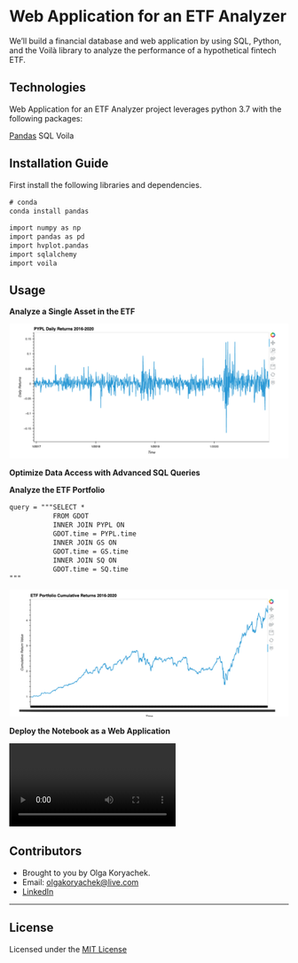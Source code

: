 # Web Application for an ETF Analyzer
We’ll build a financial database and web application by using SQL, Python, and the Voilà library to analyze the performance of a hypothetical fintech ETF.

## Technologies
Web Application for an ETF Analyzer project leverages python 3.7 with the following packages:

[Pandas](https://github.com/pandas-dev/pandas "Pandas") 
SQL
Voila

## Installation Guide

First install the following libraries and dependencies.

```
# conda
conda install pandas
```

```
import numpy as np
import pandas as pd
import hvplot.pandas
import sqlalchemy
import voila
```

## Usage

**Analyze a Single Asset in the ETF**

![PYPL_daily_returns](PYPL_daily_returns.png)

**Optimize Data Access with Advanced SQL Queries**

**Analyze the ETF Portfolio**

```
query = """SELECT *
           FROM GDOT
           INNER JOIN PYPL ON
           GDOT.time = PYPL.time
           INNER JOIN GS ON
           GDOT.time = GS.time
           INNER JOIN SQ ON
           GDOT.time = SQ.time
"""
```

![ETF_cumprod](EFT_Cumprod.png)

**Deploy the Notebook as a Web Application**

![Voila](Voila.mov)

## Contributors

* Brought to you by Olga Koryachek.
* Email: olgakoryachek@live.com
* [LinkedIn](https://www.linkedin.com/in/olga-koryachek-a74b1877/?msgOverlay=true "LinkedIn")


---

## License

Licensed under the [MIT License](https://choosealicense.com/licenses/mit/)
